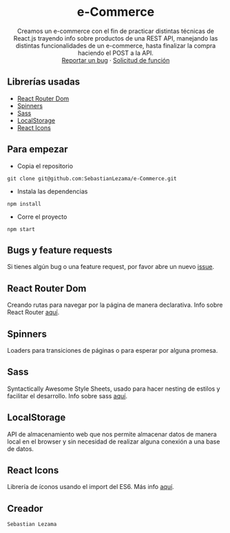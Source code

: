 <h1 align="center" >e-Commerce</h1>

<p align="center">
  Creamos un e-commerce con el fin de practicar distintas técnicas de React.js trayendo info sobre productos de una REST API, manejando las distintas funcionalidades de un e-commerce, hasta finalizar la compra haciendo el POST a la API.
  <br>
  <a href="https://github.com/SebastianLezama/e-Commerce/issues/new?template=bug.md">Reportar un bug</a>
  ·
  <a href="https://github.com/SebastianLezama/e-Commerce/issues/new?template=feature.md&labels=feature">Solicitud de función</a>
</p>

## Librerías usadas

- [React Router Dom](#react-router-dom)
- [Spinners](#spinners)
- [Sass](#sass)
- [LocalStorage](#LocalStorage)
- [React Icons](#react-icons)

## Para empezar

- Copia el repositorio

```text
git clone git@github.com:SebastianLezama/e-Commerce.git
```

- Instala las dependencias

```text
npm install
```

- Corre el proyecto

```text
npm start
```

## Bugs y feature requests

Si tienes algún bug o una feature request, por favor abre un nuevo [issue](https://github.com/SebastianLezama/e-Commerce/issues/new).

## React Router Dom

Creando rutas para navegar por la página de manera declarativa.
Info sobre React Router [aquí](https://reactrouter.com/).

## Spinners

Loaders para transiciones de páginas o para esperar por alguna promesa.

## Sass

Syntactically Awesome Style Sheets, usado para hacer nesting de estilos y facilitar el desarrollo. Info sobre sass [aquí](https://sass-lang.com/).

## LocalStorage

API de almacenamiento web que nos permite almacenar datos de manera local en el browser y sin necesidad de realizar alguna conexión a una base de datos.

## React Icons

Librería de íconos usando el import del ES6. Más info [aquí](https://react-icons.github.io/react-icons/).

## Creador

`Sebastian Lezama`
